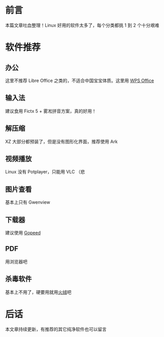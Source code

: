 # 前言
本篇文章吐血整理！Linux 好用的软件太多了，每个分类都挑 1 到 2 个十分艰难
# 软件推荐
## 办公
这里不推荐 Libre Office 之类的，不适合中国宝宝体质。这里用 [WPS Office](https://www.wps.cn/)
## 输入法
建议食用 Fictx 5 + 雾凇拼音方案，真的好用！
## 解压缩
XZ 大部分都预装了，但是没有图形化界面，推荐使用 Ark
## 视频播放
Linux 没有 Potplayer，只能用 VLC （悲
## 图片查看
基本上只有 Gwenview
## 下载器
建议使用 [Gopeed](https://gopeed.com/zh-CN)
## PDF
用浏览器吧
## 杀毒软件
基本上不用了，硬要用就用[火绒](https://huorong.cn/)吧
# 后话
本文章持续更新，有推荐的其它纯净软件也可以留言